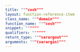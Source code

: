 ```yaml
---
title: """cosh"""
layout: function-reference-item
class_name: """domain"""
function_name: """cosh"""
snippet: """"""
qualifiers: """"""
return_type: """varargout"""
arguments: """(varargin)"""
---
```


